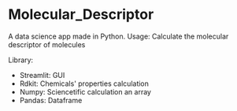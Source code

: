 # Molecular_Descriptor
A data science app made in Python. Usage: Calculate the molecular descriptor of molecules

Library:
* Streamlit: GUI
* Rdkit: Chemicals' properties calculation
* Numpy: Sciencetific calculation an array
* Pandas: Dataframe
 
